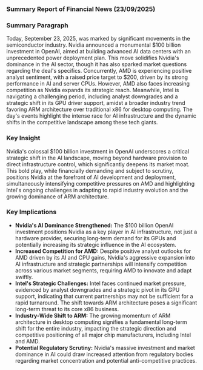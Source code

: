### Summary Report of Financial News (23/09/2025)

### Summary Paragraph
Today, September 23, 2025, was marked by significant movements in the semiconductor industry. Nvidia announced a monumental $100 billion investment in OpenAI, aimed at building advanced AI data centers with an unprecedented power deployment plan. This move solidifies Nvidia's dominance in the AI sector, though it has also sparked market questions regarding the deal's specifics. Concurrently, AMD is experiencing positive analyst sentiment, with a raised price target to $200, driven by its strong performance in AI and server CPUs. However, AMD also faces increasing competition as Nvidia expands its strategic reach. Meanwhile, Intel is navigating a challenging period, including analyst downgrades and a strategic shift in its GPU driver support, amidst a broader industry trend favoring ARM architecture over traditional x86 for desktop computing. The day's events highlight the intense race for AI infrastructure and the dynamic shifts in the competitive landscape among these tech giants.

### Key Insight
Nvidia's colossal $100 billion investment in OpenAI underscores a critical strategic shift in the AI landscape, moving beyond hardware provision to direct infrastructure control, which significantly deepens its market moat. This bold play, while financially demanding and subject to scrutiny, positions Nvidia at the forefront of AI development and deployment, simultaneously intensifying competitive pressures on AMD and highlighting Intel's ongoing challenges in adapting to rapid industry evolution and the growing dominance of ARM architecture.

### Key Implications
*   **Nvidia's AI Dominance Strengthened:** The $100 billion OpenAI investment positions Nvidia as a key player in AI infrastructure, not just a hardware provider, securing long-term demand for its GPUs and potentially increasing its strategic influence in the AI ecosystem.
*   **Increased Competition for AMD:** Despite positive analyst outlooks for AMD driven by its AI and CPU gains, Nvidia's aggressive expansion into AI infrastructure and strategic partnerships will intensify competition across various market segments, requiring AMD to innovate and adapt swiftly.
*   **Intel's Strategic Challenges:** Intel faces continued market pressure, evidenced by analyst downgrades and a strategic pivot in its GPU support, indicating that current partnerships may not be sufficient for a rapid turnaround. The shift towards ARM architecture poses a significant long-term threat to its core x86 business.
*   **Industry-Wide Shift to ARM:** The growing momentum of ARM architecture in desktop computing signifies a fundamental long-term shift for the entire industry, impacting the strategic direction and competitive positioning of all major chip manufacturers, including Intel and AMD.
*   **Potential Regulatory Scrutiny:** Nvidia's massive investment and market dominance in AI could draw increased attention from regulatory bodies regarding market concentration and potential anti-competitive practices.